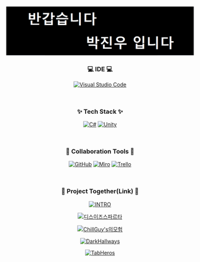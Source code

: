 <!--타이틀 부분-->
<div align="center">

[![C#](/Hello.png)](#)

</div>


<h3 align="center">💻 IDE 💻</h3>
<div align="center">

[![Visual Studio Code](https://custom-icon-badges.demolab.com/badge/Visual%20Studio%20Code-0078d7.svg?logo=vsc&logoColor=white)](#)

</div>

<br>

<!--내용 부분-->
<h3 align="center">✨ Tech Stack ✨</h3>

<div align="center">

[![C#](https://custom-icon-badges.demolab.com/badge/C%23-%23239120.svg?logo=cshrp&logoColor=white)](#)
[![Unity](https://img.shields.io/badge/Unity-%23000000.svg?logo=unity&logoColor=white)](#)

</div>

<br>

<h3 align="center">🤝 Collaboration Tools 🤝</h3>

<div align="center">

[![GitHub](https://img.shields.io/badge/GitHub-eeeeee.svg?logo=github&logoColor=000)](#)
[![Miro](https://img.shields.io/badge/Miro-ffff00?logo=miro&logoColor=000)](#)
[![Trello](https://img.shields.io/badge/Trello-0052CC?logo=trello&logoColor=fff)](#)

</div>


<br>

<h3 align="center">🔨 Project Together(Link) 🔨</h3>
<div align="center">

[![INTRO](https://img.shields.io/badge/육조%2DINTRO-6F6558.svg?style=flat-square&logo=&logoColor=)](https://github.com/alsoox/Group6_INTRO)

[![디스이즈스파르타](https://img.shields.io/badge/C%23%20기초다지조%2D디스%20이즈%20스파르타-6F6558.svg?style=flat-square&logo=&logoColor=)](https://github.com/fishking9112/Team_SpartaTextRPG)

[![ChillGuy's의모험](https://img.shields.io/badge/Chill%20조%2DChill%20Guy's의%20모험-6F9958.svg?style=flat-square&logo=&logoColor=)](https://github.com/sungmars/Chill_Guy_Adventure)

[![DarkHallways](https://img.shields.io/badge/이파리%20조%2DDarkHallways-444444.svg?style=flat-square&logo=&logoColor=)](https://github.com/tree6316mte/DarkHallways)

[![TabHeros](https://img.shields.io/badge/7일후에세상멸망%20조%2DTap%20Heroes-555598.svg?style=flat-square&logo=&logoColor=)](https://github.com/YujiHeo/TabHeros)
</div>

<br>